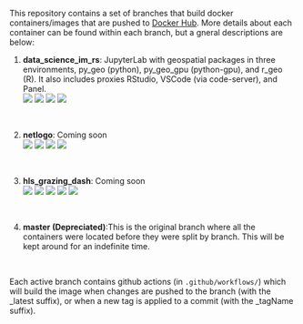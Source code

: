  
 
 This repository contains a set of branches that build docker containers/images that are pushed to [Docker Hub](https://hub.docker.com/u/rowangaffney). More details about each container can be found within each branch, but a gneral descriptions are below:
 
 1. **data_science_im_rs**: JupyterLab with geospatial packages in three environments, py_geo (python), py_geo_gpu (python-gpu), and r_geo (R). It also includes proxies RStudio, VSCode (via code-server), and Panel.<br>
 ![](https://img.shields.io/docker/image-size/rowangaffney/data_science_im_rs/latest)
 ![](https://img.shields.io/docker/pulls/rowangaffney/data_science_im_rs)
 ![](https://github.com/rmg55/container_stacks/workflows/data_science_im_rs_latest/badge.svg?branch=data_science_im_rs)
 ![](https://github.com/rmg55/container_stacks/workflows/data_science_im_rs_tag/badge.svg?branch=data_science_im_rs)
 
 <br>

 2. **netlogo**: Coming soon<br>
 ![](https://img.shields.io/docker/image-size/rowangaffney/netlogo_im/latest)
 ![](https://img.shields.io/docker/pulls/rowangaffney/netlogo_im)
 ![](https://github.com/rmg55/container_stacks/workflows/netlogo_latest/badge.svg?branch=netlogo)
 ![](https://github.com/rmg55/container_stacks/workflows/netlogo_tag/badge.svg?branch=netlogo)

 <br>

 3. **hls_grazing_dash**: Coming soon<br>
 ![](https://img.shields.io/docker/image-size/rowangaffney/hls_grazing_dash/latest)
 ![](https://img.shields.io/docker/pulls/rowangaffney/hls_grazing_dash)
 ![](https://github.com/rmg55/container_stacks/workflows/data_science_im:latest/badge.svg?branch=hls_grazing_dash)
 ![](https://github.com/rmg55/container_stacks/workflows/hls_grazing_dash_latest/badge.svg?branch=hls_grazing_dash)
 ![](https://github.com/rmg55/container_stacks/workflows/hls_grazing_dash_tag/badge.svg?branch=hls_grazing_dash)

 <br>

4. **master (Depreciated)**:This is the original branch where all the containers were located before they were split by branch. This will be kept around for an indefinite time.
 
<br>

Each active branch contains github actions (in `.github/workflows/`) which will build the image when changes are pushed to the branch (with the _latest suffix), or when a new tag is applied to a commit (with the _tagName suffix).
